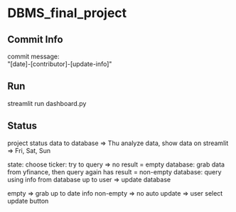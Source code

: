 # DBMS_final_project
## Commit Info
commit message:
\
"[date]-[contributor]-[update-info]"

## Run
streamlit run dashboard.py


## Status
project status
data to database => Thu
analyze data, show data on streamlit => Fri, Sat, Sun

state:
    choose ticker:
	try to query =>
	    no result = empty database:
		grab data from yfinance, then query again
 	    has result = non-empty database:
		query using info from database
		up to user => update database

empty => grab up to date info
non-empty => no auto update => user select update button
